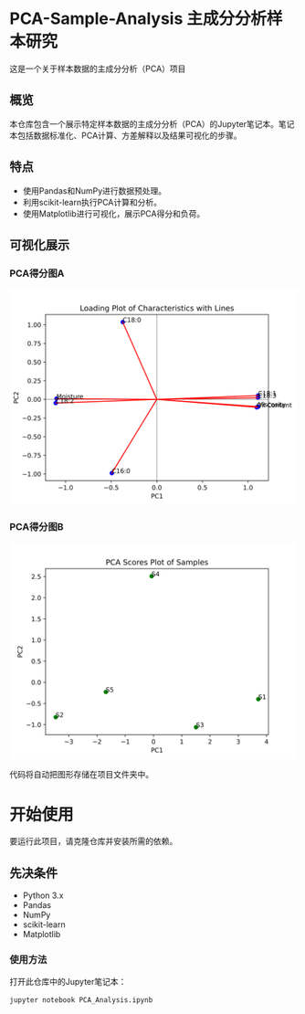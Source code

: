 # PCA-Sample-Analysis 主成分分析样本研究
 这是一个关于样本数据的主成分分析（PCA）项目

## 概览
本仓库包含一个展示特定样本数据的主成分分析（PCA）的Jupyter笔记本。笔记本包括数据标准化、PCA计算、方差解释以及结果可视化的步骤。

## 特点
- 使用Pandas和NumPy进行数据预处理。
- 利用scikit-learn执行PCA计算和分析。
- 使用Matplotlib进行可视化，展示PCA得分和负荷。


## 可视化展示
### PCA得分图A
![PCA Scores Plot A](.\pic\PCA_Scores_Plot_A_2024-04-28_22-16-31.svg)

### PCA得分图B
![PCA Scores Plot B](.\pic\PCA_Scores_Plot_B_2024-04-28_22-16-31.svg)

代码将自动把图形存储在项目文件夹中。

# 开始使用
要运行此项目，请克隆仓库并安装所需的依赖。

## 先决条件
- Python 3.x
- Pandas
- NumPy
- scikit-learn
- Matplotlib

### 使用方法
打开此仓库中的Jupyter笔记本：
```bash
jupyter notebook PCA_Analysis.ipynb
```
